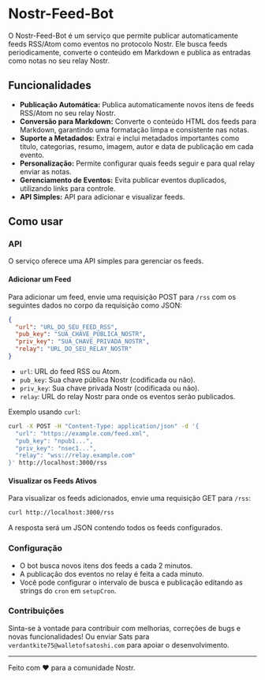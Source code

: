 # Nostr-Feed-Bot

O Nostr-Feed-Bot é um serviço que permite publicar automaticamente feeds RSS/Atom como eventos no protocolo Nostr. Ele
busca feeds periodicamente, converte o conteúdo em Markdown e publica as entradas como notas no seu relay Nostr.

## Funcionalidades

- **Publicação Automática:** Publica automaticamente novos itens de feeds RSS/Atom no seu relay Nostr.
- **Conversão para Markdown:** Converte o conteúdo HTML dos feeds para Markdown, garantindo uma formatação limpa e
  consistente nas notas.
- **Suporte a Metadados:** Extrai e inclui metadados importantes como título, categorias, resumo, imagem, autor e data
  de publicação em cada evento.
- **Personalização:** Permite configurar quais feeds seguir e para qual relay enviar as notas.
- **Gerenciamento de Eventos:** Evita publicar eventos duplicados, utilizando links para controle.
- **API Simples:** API para adicionar e visualizar feeds.

## Como usar

### API

O serviço oferece uma API simples para gerenciar os feeds.

#### Adicionar um Feed

Para adicionar um feed, envie uma requisição POST para `/rss` com os seguintes dados no corpo da requisição como JSON:

```json
{
  "url": "URL_DO_SEU_FEED_RSS",
  "pub_key": "SUA_CHAVE_PÚBLICA_NOSTR",
  "priv_key": "SUA_CHAVE_PRIVADA_NOSTR",
  "relay": "URL_DO_SEU_RELAY_NOSTR"
}
```

-   `url`: URL do feed RSS ou Atom.
-   `pub_key`: Sua chave pública Nostr (codificada ou não).
-   `priv_key`: Sua chave privada Nostr (codificada ou não).
-   `relay`: URL do relay Nostr para onde os eventos serão publicados.

Exemplo usando `curl`:

```bash
curl -X POST -H "Content-Type: application/json" -d '{
  "url": "https://example.com/feed.xml",
  "pub_key": "npub1...",
  "priv_key": "nsec1...",
  "relay": "wss://relay.example.com"
}' http://localhost:3000/rss
```

#### Visualizar os Feeds Ativos

Para visualizar os feeds adicionados, envie uma requisição GET para `/rss`:

```bash
curl http://localhost:3000/rss
```

A resposta será um JSON contendo todos os feeds configurados.

### Configuração

-   O bot busca novos itens dos feeds a cada 2 minutos.
-   A publicação dos eventos no relay é feita a cada minuto.
-   Você pode configurar o intervalo de busca e publicação editando as strings do `cron` em `setupCron`.

### Contribuições

Sinta-se à vontade para contribuir com melhorias, correções de bugs e novas funcionalidades!
Ou enviar Sats para `verdantkite75@walletofsatoshi.com` para apoiar o desenvolvimento.

---

Feito com ❤️ para a comunidade Nostr.